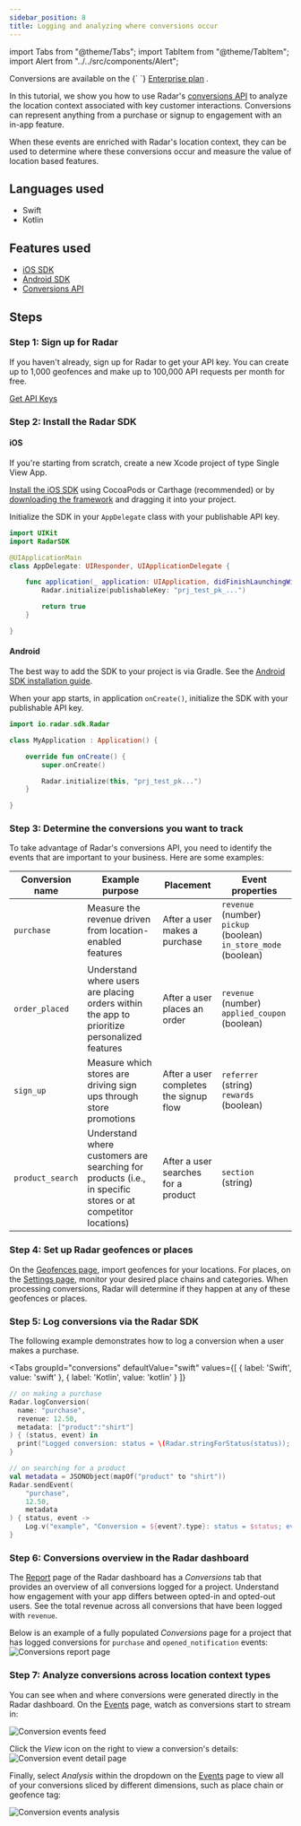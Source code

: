 ```yaml
---
sidebar_position: 8
title: Logging and analyzing where conversions occur
---
```


import Tabs from "@theme/Tabs";
import TabItem from "@theme/TabItem";
import Alert from "../../src/components/Alert";

<Alert alertType="info">
  Conversions are available on the {` `}
  <a href="https://radar.com/pricing" target="_blank">Enterprise plan</a>
  .
</Alert>

In this tutorial, we show you how to use Radar's [conversions API](/api#log-a-conversion) to analyze the location context associated with key customer interactions. Conversions can represent anything from a purchase or signup to engagement with an in-app feature.

When these events are enriched with Radar's location context, they can be used to determine where these conversions occur and measure the value of location based features.

## Languages used

- Swift
- Kotlin

## Features used

- [iOS SDK](/sdk/ios)
- [Android SDK](/sdk/android)
- [Conversions API](/api#log-a-conversion)

## Steps

### Step 1: Sign up for Radar

If you haven't already, sign up for Radar to get your API key. You can create up to 1,000 geofences and make up to 100,000 API requests per month for free.

<a className="btn btn-large btn-primary" href="https://radar.com/signup">Get API Keys</a>

### Step 2: Install the Radar SDK

#### iOS
If you're starting from scratch, create a new Xcode project of type Single View App.

[Install the iOS SDK](/sdk/ios#install-sdk) using CocoaPods or Carthage (recommended) or by [downloading the framework](https://github.com/radarlabs/radar-sdk-ios/releases) and dragging it into your project.

Initialize the SDK in your `AppDelegate` class with your publishable API key.

```swift
import UIKit
import RadarSDK

@UIApplicationMain
class AppDelegate: UIResponder, UIApplicationDelegate {

    func application(_ application: UIApplication, didFinishLaunchingWithOptions launchOptions: [UIApplication.LaunchOptionsKey: Any]?) -> Bool {
        Radar.initialize(publishableKey: "prj_test_pk_...")

        return true
    }

}
```

#### Android
The best way to add the SDK to your project is via Gradle. See the [Android SDK installation guide](/sdk/android#install-sdk).

When your app starts, in application `onCreate()`, initialize the SDK with your publishable API key.

  ```kotlin
  import io.radar.sdk.Radar

  class MyApplication : Application() {

      override fun onCreate() {
          super.onCreate()

          Radar.initialize(this, "prj_test_pk...")
      }

  }
  ```
### Step 3: Determine the conversions you want to track
To take advantage of Radar's conversions API, you need to identify the events that are important to your business. Here are some examples:

| Conversion name | Example purpose                                                                                                     | Placement                           | Event properties                                                               |
|------------|---------------------------------------------------------------------------------------------------------------------|-------------------------------------|--------------------------------------------------------------------------------|
| `purchase`   | Measure the revenue driven from location-enabled features | After a user makes a purchase              | `revenue` (number) <br /> `pickup` (boolean) <br /> `in_store_mode` (boolean) |
| `order_placed`  | Understand where users are placing orders within the app to prioritize personalized features                       | After a user places an order      | `revenue` (number) <br /> `applied_coupon` (boolean)                                                                             |
| `sign_up`    | Measure which stores are driving sign ups through store promotions                                               | After a user completes the signup flow | `referrer` (string) <br /> `rewards` (boolean)                                            |
| `product_search`    | Understand where customers are searching for products (i.e., in specific stores or at competitor locations)                                               | After a user searches for a product  | `section` (string)                                         |

### Step 4: Set up Radar geofences or places

On the [Geofences page](https://radar.com/dashboard/geofences), import geofences for your locations. For places, on the [Settings page](https://radar.com/dashboard/settings), monitor your desired place chains and categories. When processing conversions, Radar will determine if they happen at any of these geofences or places.

### Step 5: Log conversions via the Radar SDK

The following example demonstrates how to log a conversion when a user makes a purchase.

<Tabs
  groupId="conversions"
  defaultValue="swift"
  values={[
    { label: 'Swift', value: 'swift' },
    { label: 'Kotlin', value: 'kotlin' }
  ]}
>
  <TabItem value="swift">

```swift
// on making a purchase
Radar.logConversion(
  name: "purchase",
  revenue: 12.50,
  metadata: ["product":"shirt"]
) { (status, event) in
  print("Logged conversion: status = \(Radar.stringForStatus(status)); event = \(String(describing: event))")
}
```

  </TabItem>
  <TabItem value="kotlin">

```kotlin
// on searching for a product
val metadata = JSONObject(mapOf("product" to "shirt"))
Radar.sendEvent(
    "purchase",
    12.50,
    metadata
) { status, event ->
    Log.v("example", "Conversion = ${event?.type}: status = $status; event = $event")
}
```
  </TabItem>
</Tabs>

### Step 6: Conversions overview in the Radar dashboard
The [Report](https://radar.com/dashboard/report&view=conversions) page of the Radar dashboard has a _Conversions_ tab that provides an overview of all conversions logged for a project. Understand how engagement with your app differs between opted-in and opted-out users. See the total revenue across all conversions that have been logged with `revenue`.

Below is an example of a fully populated _Conversions_ page for a project that has logged conversions for `purchase` and `opened_notification` events:
![Conversions report page](/img/tutorials/conversions-report-page.png)


### Step 7: Analyze conversions across location context types
You can see when and where conversions were generated directly in the Radar dashboard. On the [Events](https://radar.com/dashboard/events) page, watch as conversions start to stream in:

![Conversion events feed](/img/tutorials/conversion-events-feed.png)

Click the _View_ icon on the right to view a conversion's details:
![Conversion event detail page](/img/tutorials/conversion-event-detail-page.gif)

Finally, select _Analysis_ within the dropdown on the [Events](https://radar.com/dashboard/events) page to view all of your conversions sliced by different dimensions, such as place chain or geofence tag:

![Conversion events analysis](/img/tutorials/conversion-events-analysis.png)
